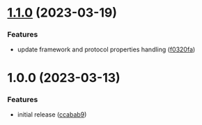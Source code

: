 # [1.1.0](https://github.com/roozenboom/rbnx/compare/v1.0.0...v1.1.0) (2023-03-19)


### Features

* update framework and protocol properties handling ([f0320fa](https://github.com/roozenboom/rbnx/commit/f0320fa164b05690976d7778de3868694528251f))

# 1.0.0 (2023-03-13)

### Features

- initial release ([ccabab9](https://github.com/roozenboom/rbnx/commit/ccabab9ac1b9c7c82bd68444a41c0b149c22eb1e))
